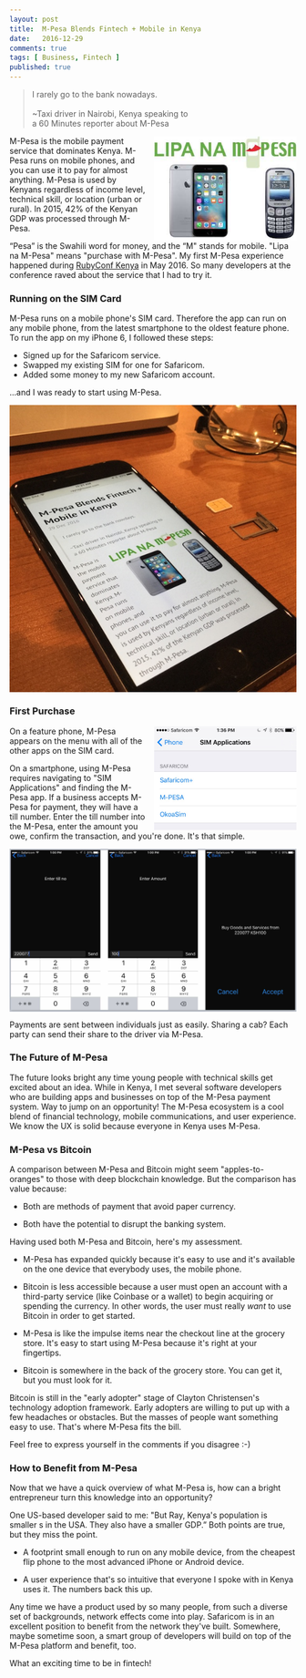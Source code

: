 ```yaml
---
layout: post
title:  M-Pesa Blends Fintech + Mobile in Kenya
date:   2016-12-29
comments: true
tags: [ Business, Fintech ]
published: true
---
```


>I rarely go to the bank nowadays.<br/>&nbsp;<br/>~Taxi driver in Nairobi, Kenya speaking to<br/>a 60 Minutes reporter about M-Pesa

<img src="/images/lipa_na_m-pesa.jpg" width="250" align="right" style="margin-left:10px;" alt="Lipa Na M-Pesa" title="Lipa Na M-Pesa">
M-Pesa is the mobile payment service that dominates Kenya. M-Pesa runs on mobile phones, and you can use it to pay for almost anything. M-Pesa is used by Kenyans regardless of income level, technical skill, or location (urban or rural). In 2015, 42% of the Kenyan GDP was processed through M-Pesa.

“Pesa” is the Swahili word for money, and the “M" stands for mobile. "Lipa na M-Pesa" means "purchase with M-Pesa". My first M-Pesa experience happened during [RubyConf Kenya](/blog/2016/05/08/rubyconf-kenya-2016/) in May 2016. So many developers at the conference raved about the service that I had to try it.
<!--more-->

### Running on the SIM Card

M-Pesa runs on a mobile phone's SIM card. Therefore the app can run on any mobile phone, from the latest smartphone to the oldest feature phone. To run the app on my iPhone 6, I followed these steps:

* Signed up for the Safaricom service. 
* Swapped my existing SIM for one for Safaricom.
* Added some money to my new Safaricom account.

...and I was ready to start using M-Pesa.

<img src="/images/safaricom-sim.jpg" width="600" align="center" alt="Safaricom SIM card" title="Safaricom SIM card">

### First Purchase

<img src="/images/sim_applications.jpg" width="250" align="right" style="margin-left:10px;" alt="Safaricom SIM Applications" title="Safaricom SIM Applications">
On a feature phone, M-Pesa appears on the menu with all of the other apps on the SIM card. 

On a smartphone, using M-Pesa requires navigating to "SIM Applications" and finding the M-Pesa app. If a business accepts M-Pesa for payment, they will have a till number. Enter the till number into the M-Pesa, enter the amount you owe, confirm the transaction, and you're done. It's that simple.

<img src="/images/m-pesa_payment_process.jpg" width="600" align="center" alt="M-Pesa Payment Process" title="M-Pesa Payment Process">

Payments are sent between individuals just as easily. Sharing a cab? Each party can send their share to the driver via M-Pesa.

### The Future of M-Pesa

The future looks bright any time young people with technical skills get excited about an idea. While in Kenya, I met several software developers who are building apps and businesses on top of the M-Pesa payment system. Way to jump on an opportunity! The M-Pesa ecosystem is a cool blend of financial technology, mobile communications, and user experience. We know the UX is solid because everyone in Kenya uses M-Pesa.

### M-Pesa vs Bitcoin

A comparison between M-Pesa and Bitcoin might seem "apples-to-oranges" to those with deep blockchain knowledge. But the comparison has value because:

* Both are methods of payment that avoid paper currency.

* Both have the potential to disrupt the banking system.

Having used both M-Pesa and Bitcoin, here's my assessment. 

* M-Pesa has expanded quickly because it's easy to use and it's available on the one device that everybody uses, the mobile phone.

* Bitcoin is less accessible because a user must open an account with a third-party service (like Coinbase or a wallet) to begin acquiring or spending the currency. In other words, the user must really _want_ to use Bitcoin in order to get started.

* M-Pesa is like the impulse items near the checkout line at the grocery store. It's easy to start using M-Pesa because it's right at your fingertips.

* Bitcoin is somewhere in the back of the grocery store. You can get it, but you must look for it.

Bitcoin is still in the "early adopter" stage of Clayton Christensen's technology adoption framework. Early adopters are willing to put up with a few headaches or obstacles. But the masses of people want something easy to use. That's where M-Pesa fits the bill.

Feel free to express yourself in the comments if you disagree :-)

### How to Benefit from M-Pesa

Now that we have a quick overview of what M-Pesa is, how can a bright entrepreneur turn this knowledge into an opportunity?

One US-based developer said to me: "But Ray, Kenya's population is smaller s in the USA. They also have a smaller GDP.” Both points are true, but they miss the point. 

* A footprint small enough to run on any mobile device, from the cheapest flip phone to the most advanced iPhone or Android device.

* A user experience that's so intuitive that everyone I spoke with in Kenya uses it. The numbers back this up. 

Any time we have a product used by so many people, from such a diverse set of backgrounds, network effects come into play. Safaricom is in an excellent position to benefit from the network they've built. Somewhere, maybe sometime soon, a smart group of developers will build on top of the M-Pesa platform and benefit, too.

What an exciting time to be in fintech!
